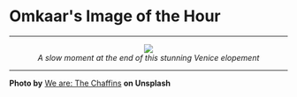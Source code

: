 # Omkaar's Image of the Hour

---

<div align="center">

<a href="https://unsplash.com/photos/couple-embraces-in-front-of-a-sunset-over-water-v0y5TcU6ZFs">
  <img src="https://images.unsplash.com/photo-1748367961459-df3182feae2d?crop=entropy&cs=tinysrgb&fit=max&fm=jpg&ixid=M3w3NjA2Nzh8MHwxfHJhbmRvbXx8fHx8fHx8fDE3NDk4ODQ0MDB8&ixlib=rb-4.1.0&q=80&w=1080" style="max-width:100%; height:auto;">
</a>

<br>
<i>A slow moment at the end of this stunning Venice elopement</i>

</div>

---

**Photo by** [We are: The Chaffins](https://unsplash.com/@thechaffins) **on Unsplash**
